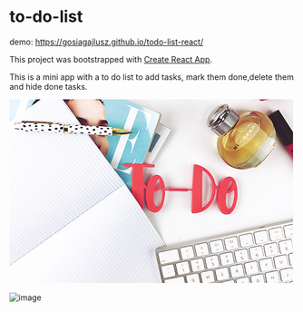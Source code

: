 
# to-do-list
demo: https://gosiagajlusz.github.io/todo-list-react/

This project was bootstrapped with [Create React App](https://github.com/facebook/create-react-app).


This is a mini app with a to do list to add tasks, mark them done,delete them and hide done tasks. 

![to do list](https://raw.githubusercontent.com/gosiagajlusz/to-do-list/af4d74b494fef21bbafba1ed62c550e14f79646e/obrazki/to%20do%20mini.jpg)

![image](https://github.com/gosiagajlusz/todo-list-react/assets/105000058/9fa113ec-9302-4b75-be99-79df4d9b23d1)


